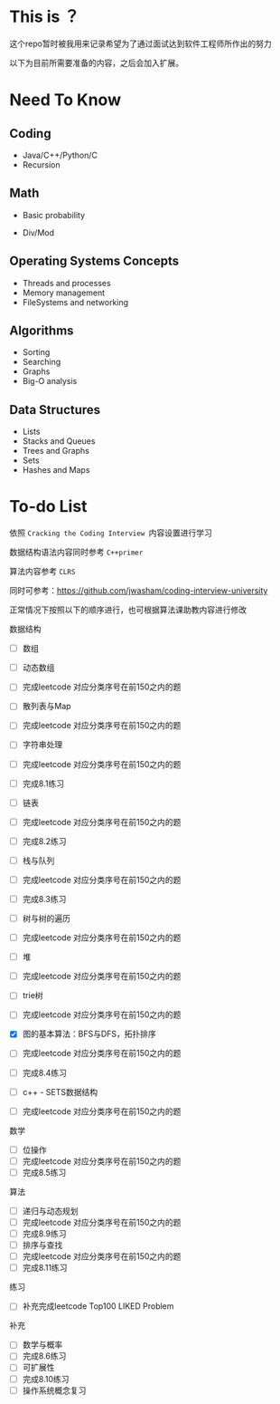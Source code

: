 # This is ？

这个repo暂时被我用来记录希望为了通过面试达到软件工程师所作出的努力

以下为目前所需要准备的内容，之后会加入扩展。

# Need To Know

## Coding

- Java/C++/Python/C
- Recursion

## Math

- Basic probability

- Div/Mod

## Operating Systems Concepts

- Threads and processes
- Memory management
- FileSystems and networking

## Algorithms

- Sorting
- Searching
- Graphs
- Big-O analysis

## Data Structures

- Lists
- Stacks and Queues
- Trees and Graphs
- Sets
- Hashes and Maps

# To-do List

依照 `Cracking the Coding Interview `内容设置进行学习

数据结构语法内容同时参考 `C++primer`

算法内容参考 `CLRS`

同时可参考：https://github.com/jwasham/coding-interview-university

正常情况下按照以下的顺序进行，也可根据算法课助教内容进行修改

数据结构

- [ ] 数组
- [ ] 动态数组
- [ ] 完成leetcode  对应分类序号在前150之内的题

- [ ] 散列表与Map
- [ ] 完成leetcode  对应分类序号在前150之内的题
- [ ] 字符串处理
- [ ] 完成leetcode  对应分类序号在前150之内的题
- [ ] 完成8.1练习
- [ ] 链表
- [ ] 完成leetcode  对应分类序号在前150之内的题
- [ ] 完成8.2练习
- [ ] 栈与队列
- [ ] 完成leetcode  对应分类序号在前150之内的题
- [ ] 完成8.3练习
- [ ] 树与树的遍历
- [ ] 完成leetcode  对应分类序号在前150之内的题
- [ ] 堆
- [ ] 完成leetcode 对应分类序号在前150之内的题
- [ ] trie树
- [ ] 完成leetcode  对应分类序号在前150之内的题
- [x] 图的基本算法：BFS与DFS，拓扑排序
- [ ] 完成leetcode 对应分类序号在前150之内的题
- [ ] 完成8.4练习
- [ ] c++ - SETS数据结构
- [ ] 完成leetcode  对应分类序号在前150之内的题

数学

- [ ] 位操作
- [ ] 完成leetcode  对应分类序号在前150之内的题
- [ ] 完成8.5练习

算法

- [ ] 递归与动态规划
- [ ] 完成leetcode  对应分类序号在前150之内的题
- [ ] 完成8.9练习
- [ ] 排序与查找
- [ ] 完成leetcode  对应分类序号在前150之内的题
- [ ] 完成8.11练习

练习

- [ ] 补充完成leetcode Top100 LIKED Problem

补充

- [ ] 数学与概率
- [ ] 完成8.6练习
- [ ] 可扩展性
- [ ] 完成8.10练习
- [ ] 操作系统概念复习